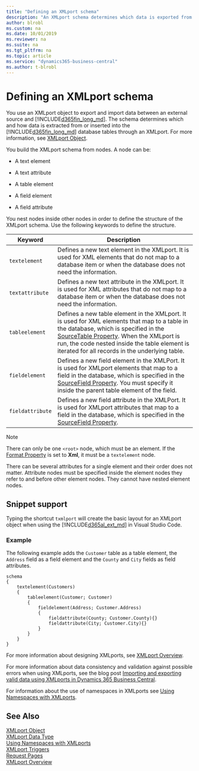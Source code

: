 ```yaml
---
title: "Defining an XMLport schema"
description: "An XMLport schema determines which data is exported from or imported to [!INCLUDE[d365fin_long_md](includes/d365fin_long_md.md)] database tables and the format and structure of the files used."
author: blrobl
ms.custom: na
ms.date: 10/01/2019
ms.reviewer: na
ms.suite: na
ms.tgt_pltfrm: na
ms.topic: article
ms.service: "dynamics365-business-central"
ms.author: t-blrobl
---
```



# Defining an XMLport schema
You use an XMLport object to export and import data between an external source and [!INCLUDE[d365fin_long_md](includes/d365fin_long_md.md)]. The schema determines which and how data is extracted from or inserted into the [!INCLUDE[d365fin_long_md](includes/d365fin_long_md.md)] database tables through an XMLport. For more information, see [XMLport Object](devenv-xmlport-object.md).

You build the XMLport schema from nodes. A node can be: 

- A text element

- A text attribute

- A table element

- A field element

- A field attribute

You nest nodes inside other nodes in order to define the structure of the XMLport schema. Use the following keywords to define the structure.

|Keyword|Description|
|-------|-----------|
|`textelement`|Defines a new text element in the XMLport. It is used for XML elements that do not map to a database item or when the database does not need the information.|
|`textattribute`|Defines a new text attribute in the XMLport. It is used for XML attributes that do not map to a database item or when the database does not need the information.|
|`tableelement`|Defines a new table element in the XMLport. It is used for XML elements that map to a table in the database, which is specified in the [SourceTable Property](properties/devenv-sourcetable-property.md). When the XMLport is run, the code nested inside the table element is iterated for all records in the underlying table.|
|`fieldelement`|Defines a new field element in the XMLPort. It is used for XMLport elements that map to a field in the database, which is specified in the [SourceField Property](properties/devenv-sourcefield-property.md). You must specify it inside the parent table element of the field. |
|`fieldattribute`|Defines a new field attribute in the XMLPort. It is used for XMLport attributes that map to a field in the database, which is specified in the [SourceField Property](properties/devenv-sourcefield-property.md).|

> [!NOTE]  
> There can only be one `<root>` node, which must be an element. If the [Format Property](properties/devenv-format-property.md) is set to **Xml**, it must be a `textelement` node.

There can be several attributes for a single element and their order does not matter. Attribute nodes must be specified inside the element nodes they refer to and before other element nodes. They cannot have nested element nodes.

## Snippet support
Typing the shortcut `txmlport` will create the basic layout for an XMLport object when using the [!INCLUDE[d365al_ext_md](../includes/d365al_ext_md.md)] in Visual Studio Code. 

### Example
The following example adds the `Customer` table as a table element, the `Address` field as a field element and the `County` and `City` fields as field attributes.

```
schema
{
    textelement(Customers)
    {
        tableelement(Customer; Customer)
        {
            fieldelement(Address; Customer.Address)
            {
                fieldattribute(County; Customer.County){}
                fieldattribute(City; Customer.City){}
            }
        }
    }
}
```

For more information about designing XMLports, see [XMLport Overview](devenv-xmlport-overview.md).

For more information about data consistency and validation against possible errors when using XMLports, see the blog post [Importing and exporting valid data using XMLports in Dynamics 365 Business Central](https://cloudblogs.microsoft.com/dynamics365/it/2019/05/22/importing-and-exporting-valid-data-using-xmlports-in-dynamics-365-business-central/). 

For information about the use of namespaces in XMLports see [Using Namespaces with XMLports](devenv-using-namespaces-with-xmlports.md).

## See Also
[XMLport Object](devenv-xmlport-object.md)  
[XMLport Data Type](methods-auto/xmlport/xmlport-data-type.md)  
[Using Namespaces with XMLports](devenv-using-namespaces-with-xmlports.md)  
[XMLport Triggers](triggers/devenv-xmlport-triggers.md)  
[Request Pages](devenv-request-pages.md)  
[XMLport Overview](devenv-xmlport-overview.md)
